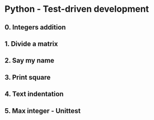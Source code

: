 # Python - Test-driven development

## 0. Integers addition

## 1. Divide a matrix

## 2. Say my name

## 3. Print square

## 4. Text indentation

## 5. Max integer - Unittest
